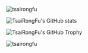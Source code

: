 <p align="left"> <img src="https://komarev.com/ghpvc/?username=tsairongfu&label=Profile%20views&color=0e75b6&style=flat" alt="tsairongfu" /> </p>

![TsaiRongFu's GitHub stats](https://github-readme-stats.vercel.app/api?username=TsaiRongFu&count_private=true&include_all_commits=true&show_icons=true&theme=radical)


![TsaiRongFu's GitHub Trophy](https://github-profile-trophy.vercel.app/?username=TsaiRongFu&theme=onedark)


<p><img align="left" src="https://github-readme-stats.vercel.app/api/top-langs?username=tsairongfu&show_icons=true&locale=en&layout=compact" alt="tsairongfu" /></p>




